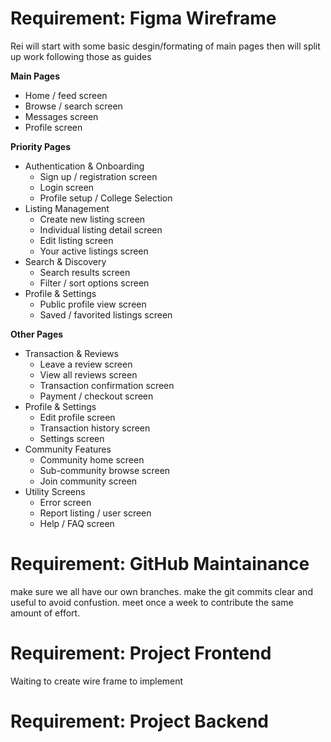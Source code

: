 # Requirement: Figma Wireframe

Rei will start with some basic desgin/formating of main pages then will split up work following those as guides

**Main Pages**

- Home / feed screen
- Browse / search screen
- Messages screen
- Profile screen

**Priority Pages**

- Authentication & Onboarding
  - Sign up / registration screen
  - Login screen
  - Profile setup / College Selection
- Listing Management
  - Create new listing screen
  - Individual listing detail screen
  - Edit listing screen
  - Your active listings screen
- Search & Discovery
  - Search results screen
  - Filter / sort options screen
- Profile & Settings
  - Public profile view screen
  - Saved / favorited listings screen

**Other Pages**

- Transaction & Reviews
  - Leave a review screen
  - View all reviews screen
  - Transaction confirmation screen
  - Payment / checkout screen
- Profile & Settings
  - Edit profile screen
  - Transaction history screen
  - Settings screen
- Community Features
  - Community home screen
  - Sub-community browse screen
  - Join community screen
- Utility Screens
  - Error screen
  - Report listing / user screen
  - Help / FAQ screen

# Requirement: GitHub Maintainance
make sure we all have our own branches.
make the git commits clear and useful to avoid confustion.
meet once a week to contribute the same amount of effort.
# Requirement: Project Frontend

Waiting to create wire frame to implement

# Requirement: Project Backend
